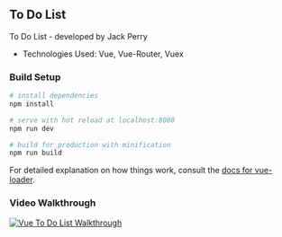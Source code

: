 ## To Do List

To Do List - developed by Jack Perry
 
- Technologies Used: Vue, Vue-Router, Vuex

### Build Setup

``` bash
# install dependencies
npm install

# serve with hot reload at localhost:8080
npm run dev

# build for production with minification
npm run build
```

For detailed explanation on how things work, consult the [docs for vue-loader](http://vuejs.github.io/vue-loader).

### Video Walkthrough
[![Vue To Do List Walkthrough](https://img.youtube.com/vi/8IAYfuFmxcI/0.jpg)](https://www.youtube.com/watch?v=8IAYfuFmxcI)
